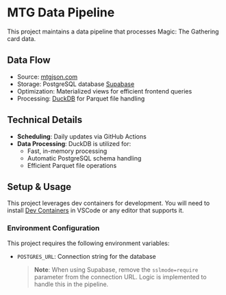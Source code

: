 # MTG Data Pipeline

This project maintains a data pipeline that processes Magic: The Gathering card data.

## Data Flow
- Source: [mtgjson.com](https://mtgjson.com/)
- Storage: PostgreSQL database [Supabase](https://supabase.com/)
- Optimization: Materialized views for efficient frontend queries
- Processing: [DuckDB](https://duckdb.org/) for Parquet file handling

## Technical Details
- **Scheduling**: Daily updates via GitHub Actions
- **Data Processing**: DuckDB is utilized for:
  - Fast, in-memory processing
  - Automatic PostgreSQL schema handling
  - Efficient Parquet file operations

## Setup & Usage
This project leverages dev containers for development. You will need to install [Dev Containers](https://marketplace.visualstudio.com/items?itemName=ms-vscode-remote.remote-containers) in VSCode or any editor that supports it.

### Environment Configuration
This project requires the following environment variables:
- `POSTGRES_URL`: Connection string for the database
  > **Note**: When using Supabase, remove the `sslmode=require` parameter from the connection URL. Logic is implemented to handle this in the pipeline. 
